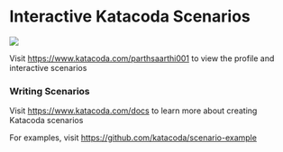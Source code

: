 # Interactive Katacoda Scenarios

[![](http://shields.katacoda.com/katacoda/parthsaarthi001/count.svg)](https://www.katacoda.com/parthsaarthi001 "Get your profile on Katacoda.com")

Visit https://www.katacoda.com/parthsaarthi001 to view the profile and interactive scenarios

### Writing Scenarios
Visit https://www.katacoda.com/docs to learn more about creating Katacoda scenarios

For examples, visit https://github.com/katacoda/scenario-example
